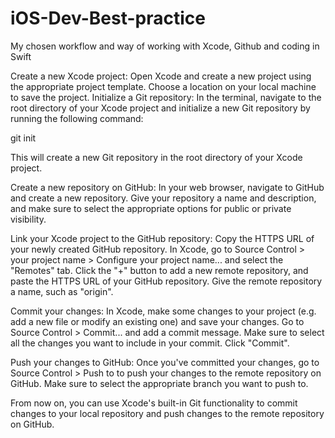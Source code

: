 # iOS-Dev-Best-practice
My chosen workflow and way of working with Xcode, Github and coding in Swift

Create a new Xcode project: 
Open Xcode and create a new project using the appropriate project template. Choose a location on your local machine to save the project.
Initialize a Git repository: In the terminal, navigate to the root directory of your Xcode project and initialize a new Git repository by running the following command:

git init

This will create a new Git repository in the root directory of your Xcode project.

Create a new repository on GitHub: 
In your web browser, navigate to GitHub and create a new repository. Give your repository a name and description, and make sure to select the appropriate options for public or private visibility.

Link your Xcode project to the GitHub repository: 
Copy the HTTPS URL of your newly created GitHub repository. In Xcode, go to Source Control > your project name > Configure your project name... and select the "Remotes" tab. Click the "+" button to add a new remote repository, and paste the HTTPS URL of your GitHub repository. Give the remote repository a name, such as "origin".

Commit your changes: 
In Xcode, make some changes to your project (e.g. add a new file or modify an existing one) and save your changes. Go to Source Control > Commit... and add a commit message. Make sure to select all the changes you want to include in your commit. Click "Commit".

Push your changes to GitHub: 
Once you've committed your changes, go to Source Control > Push to <remote> to push your changes to the remote repository on GitHub. Make sure to select the appropriate branch you want to push to.

From now on, you can use Xcode's built-in Git functionality to commit changes to your local repository and push changes to the remote repository on GitHub.

